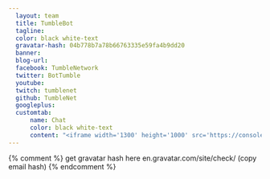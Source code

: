 ```yaml
---
  layout: team
  title: TumbleBot
  tagline:
  color: black white-text
  gravatar-hash: 04b778b7a78b66763335e59fa4b9dd20
  banner:
  blog-url:
  facebook: TumbleNetwork
  twitter: BotTumble
  youtube:
  twitch: tumblenet
  github: TumbleNet
  googleplus:
  customtab:
      name: Chat
      color: black white-text
      content: "<iframe width='1300' height='1000' src='https://console.api.ai/api-client/demo/embedded/tumble-bot'></iframe>"
---
```

{% comment %} get gravatar hash here en.gravatar.com/site/check/ (copy email hash) {% endcomment %}
